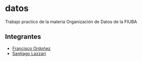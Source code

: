 # datos
Trabajo practico de la materia Organización de Datos de la FIUBA
## Integrantes
* [Francisco Ordoñez](https://github.com/ordonezf)
* [Santiago Lazzari](https://github.com/santilazzari)
